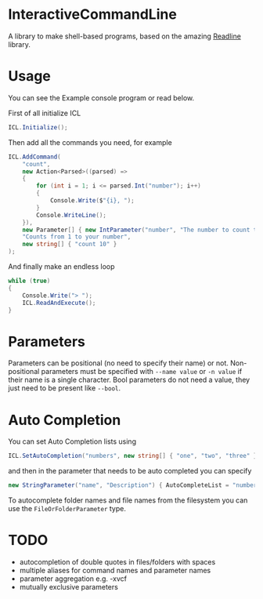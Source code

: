 # InteractiveCommandLine
A library to make shell-based programs, based on the amazing [Readline](https://github.com/tonerdo/readline) library.

# Usage
You can see the Example console program or read below.

First of all initialize ICL
```csharp
ICL.Initialize();
```
Then add all the commands you need, for example
```csharp
ICL.AddCommand(
    "count",
    new Action<Parsed>((parsed) => 
    {
        for (int i = 1; i <= parsed.Int("number"); i++)
        {
            Console.Write($"{i}, ");
        }
        Console.WriteLine();
    }),
    new Parameter[] { new IntParameter("number", "The number to count to", "0", true, 0, 100) },
    "Counts from 1 to your number",
    new string[] { "count 10" }
);
```

And finally make an endless loop
```csharp
while (true)
{
    Console.Write("> ");
    ICL.ReadAndExecute();
}
```

# Parameters
Parameters can be positional (no need to specify their name) or not.
Non-positional parameters must be specified with `--name value` or `-n value` if their name is a single character.
Bool parameters do not need a value, they just need to be present like `--bool`.

# Auto Completion
You can set Auto Completion lists using
```csharp
ICL.SetAutoCompletion("numbers", new string[] { "one", "two", "three" });
```
and then in the parameter that needs to be auto completed you can specify 
```csharp
new StringParameter("name", "Description") { AutoCompleteList = "numbers" };
```

To autocomplete folder names and file names from the filesystem you can use the `FileOrFolderParameter` type.

# TODO
- autocompletion of double quotes in files/folders with spaces
- multiple aliases for command names and parameter names
- parameter aggregation e.g. -xvcf
- mutually exclusive parameters

